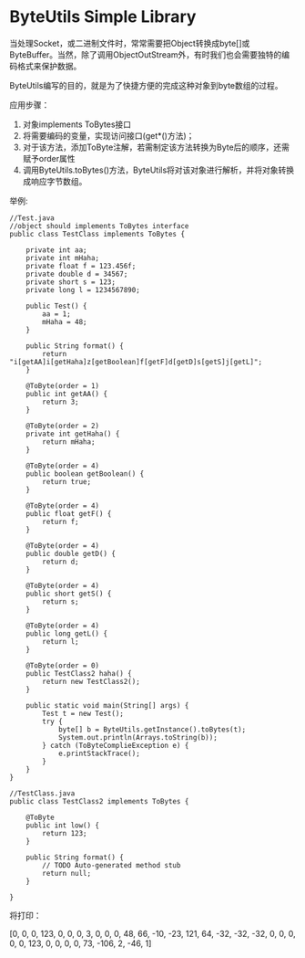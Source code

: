 ByteUtils Simple Library
=======

当处理Socket，或二进制文件时，常常需要把Object转换成byte[]或ByteBuffer。当然，除了调用ObjectOutStream外，有时我们也会需要独特的编码格式来保护数据。

ByteUtils编写的目的，就是为了快捷方便的完成这种对象到byte数组的过程。

应用步骤：
1. 对象implements ToBytes接口
2. 将需要编码的变量，实现访问接口(get*()方法)；
3. 对于该方法，添加ToByte注解，若需制定该方法转换为Byte后的顺序，还需赋予order属性
4. 调用ByteUtils.toBytes()方法，ByteUtils将对该对象进行解析，并将对象转换成响应字节数组。

举例:

```
//Test.java
//object should implements ToBytes interface
public class TestClass implements ToBytes {

	private int aa;
	private int mHaha;
	private float f = 123.456f;
	private double d = 34567;
	private short s = 123;
	private long l = 1234567890;

	public Test() {
		aa = 1;
		mHaha = 48;
	}

	public String format() {
		return "i[getAA]i[getHaha]z[getBoolean]f[getF]d[getD]s[getS]j[getL]";
	}

	@ToByte(order = 1)
	public int getAA() {
		return 3;
	}

	@ToByte(order = 2)
	private int getHaha() {
		return mHaha;
	}

	@ToByte(order = 4)
	public boolean getBoolean() {
		return true;
	}

	@ToByte(order = 4)
	public float getF() {
		return f;
	}

	@ToByte(order = 4)
	public double getD() {
		return d;
	}

	@ToByte(order = 4)
	public short getS() {
		return s;
	}

	@ToByte(order = 4)
	public long getL() {
		return l;
	}

	@ToByte(order = 0)
	public TestClass2 haha() {
		return new TestClass2();
	}

	public static void main(String[] args) {
		Test t = new Test();
		try {
			byte[] b = ByteUtils.getInstance().toBytes(t);
			System.out.println(Arrays.toString(b));
		} catch (ToByteComplieException e) {
			e.printStackTrace();
		}
	}
}

```

```
//TestClass.java
public class TestClass2 implements ToBytes {

	@ToByte
	public int low() {
		return 123;
	}

	public String format() {
		// TODO Auto-generated method stub
		return null;
	}

}
```
将打印：

[0, 0, 0, 123, 0, 0, 0, 3, 0, 0, 0, 48, 66, -10, -23, 121, 64, -32, -32, -32, 0, 0, 0, 0, 0, 123, 0, 0, 0, 0, 73, -106, 2, -46, 1]

